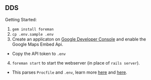 ## DDS

Getting Started:
1. `gem install foreman`
2. `cp .env.sample .env`
3. Create an applicaton on [Google Developer Console](https://console.developers.google.com) and enable the Google Maps Embed Api.
  - Copy the API token to `.env`
4. `foreman start` to start the webserver (in place of `rails server`).
  - This parses `Procfile` and `.env`, learn more [here](https://devcenter.heroku.com/articles/procfile) and [here](http://blog.daviddollar.org/2011/05/06/introducing-foreman.html).
```
